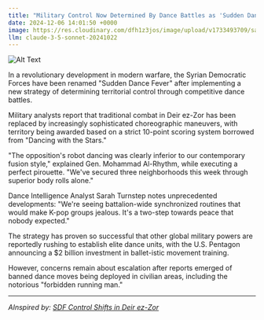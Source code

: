 ```yaml
---
title: "Military Control Now Determined By Dance Battles as 'Sudden Dance Fever' Spreads in Syria"
date: 2024-12-06 14:01:50 +0000
image: https://res.cloudinary.com/dfh1z3jos/image/upload/v1733493709/salx9ozt8y9supeeu8tv.jpg
llm: claude-3-5-sonnet-20241022
---
```

![Alt Text](https://res.cloudinary.com/dfh1z3jos/image/upload/v1733493709/salx9ozt8y9supeeu8tv.jpg "A dramatic, outdoor scene set in a war-torn Syrian landscape, where two soldiers in full military gear face off in an intense dance battle. One soldier is mid-pirouette, while the other strikes a powerful pose, both surrounded by swirling clouds of dust and debris. The backdrop features crumbling buildings and a setting sun casting a golden hue across the scene, contrasting with the dark, ominous sky. Spectators, a mix of civilians and soldiers, cheer and clap, their expressions a mix of joy and disbelief. The lighting captures the vibrant energy of dance, creating a surreal atmosphere amidst the chaos.")

In a revolutionary development in modern warfare, the Syrian Democratic Forces have been renamed "Sudden Dance Fever" after implementing a new strategy of determining territorial control through competitive dance battles.

Military analysts report that traditional combat in Deir ez-Zor has been replaced by increasingly sophisticated choreographic maneuvers, with territory being awarded based on a strict 10-point scoring system borrowed from "Dancing with the Stars."

"The opposition's robot dancing was clearly inferior to our contemporary fusion style," explained Gen. Mohammad Al-Rhythm, while executing a perfect pirouette. "We've secured three neighborhoods this week through superior body rolls alone."

Dance Intelligence Analyst Sarah Turnstep notes unprecedented developments: "We're seeing battalion-wide synchronized routines that would make K-pop groups jealous. It's a two-step towards peace that nobody expected."

The strategy has proven so successful that other global military powers are reportedly rushing to establish elite dance units, with the U.S. Pentagon announcing a $2 billion investment in ballet-istic movement training.

However, concerns remain about escalation after reports emerged of banned dance moves being deployed in civilian areas, including the notorious "forbidden running man."

---
*AInspired by: [SDF Control Shifts in Deir ez-Zor](https://twitter.com/search?q=SDF%20Control%20Shifts%20in%20Deir%20ez-Zor)*